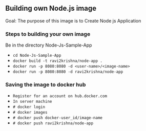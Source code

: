 ## Building own Node.js image

Goal: The purpose of this image is to Create Node js Application

### Steps to building your own image

Be in the directory Node-Js-Sample-App
- `cd Node-Js-Sample-App`
- `docker build -t ravi2krishna/node-app .`
- `docker run -p 8080:8080 -d <user-name>/<image-name>`
- `docker run -p 8080:8080 -d ravi2krishna/node-app`

### Saving the image to docker hub
- `Register for an account on hub.docker.com`
- `In server machine`
- `# docker login`
- `# docker images`      
- `# docker push docker-user_id/image-name`
- `# docker push ravi2krishna/node-app`

        
        
        

        
